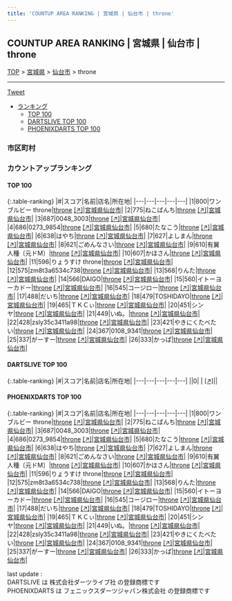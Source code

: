 ```yaml
---
title: 'COUNTUP AREA RANKING | 宮城県 | 仙台市 | throne'
---
```

## COUNTUP AREA RANKING | 宮城県 | 仙台市 | throne

[TOP](/darts/rank/) > [宮城県](/darts/rank/宮城県/) > [仙台市](/darts/rank/宮城県/仙台市/) > throne

___

<a href="https://twitter.com/share?ref_src=twsrc%5Etfw" data-text="COUNTUP AREA RANKING | 宮城県仙台市throne" class="twitter-share-button" data-hashtags="DARTSLIVE,PHOENIXDARTS,darts,ダーツ" data-show-count="false">Tweet</a>

* [ランキング](#カウントアップランキング)
    * [TOP 100](#top-100)
    * [DARTSLIVE TOP 100](#dartslive-top-100)
    * [PHOENIXDARTS TOP 100](#phoenixdarts-top-100)

### 市区町村

<ul>

</ul>

### カウントアップランキング

#### TOP 100



{:.table-ranking}
|#|スコア|名前|店名|所在地|
|---|---|---|---|---|
|1|800|<span class="rank-name-pd">ワンブルビー throne</span>|<a href="/darts/rank/shops/95642.html">throne</a> <a href="https://vs.phoenixdarts.com/jp/shop/shopDetailInfo/s_95642?s_seq=95642">[↗]</a>|<a href="/darts/rank/宮城県/仙台市">宮城県仙台市</a>|
|2|775|<span class="rank-name-pd">ねこぱんち</span>|<a href="/darts/rank/shops/95642.html">throne</a> <a href="https://vs.phoenixdarts.com/jp/shop/shopDetailInfo/s_95642?s_seq=95642">[↗]</a>|<a href="/darts/rank/宮城県/仙台市">宮城県仙台市</a>|
|3|687|<span class="rank-name-pd">0048_3003</span>|<a href="/darts/rank/shops/95642.html">throne</a> <a href="https://vs.phoenixdarts.com/jp/shop/shopDetailInfo/s_95642?s_seq=95642">[↗]</a>|<a href="/darts/rank/宮城県/仙台市">宮城県仙台市</a>|
|4|686|<span class="rank-name-pd">0273_9854</span>|<a href="/darts/rank/shops/95642.html">throne</a> <a href="https://vs.phoenixdarts.com/jp/shop/shopDetailInfo/s_95642?s_seq=95642">[↗]</a>|<a href="/darts/rank/宮城県/仙台市">宮城県仙台市</a>|
|5|680|<span class="rank-name-pd">たなこう</span>|<a href="/darts/rank/shops/95642.html">throne</a> <a href="https://vs.phoenixdarts.com/jp/shop/shopDetailInfo/s_95642?s_seq=95642">[↗]</a>|<a href="/darts/rank/宮城県/仙台市">宮城県仙台市</a>|
|6|638|<span class="rank-name-pd">はやち</span>|<a href="/darts/rank/shops/95642.html">throne</a> <a href="https://vs.phoenixdarts.com/jp/shop/shopDetailInfo/s_95642?s_seq=95642">[↗]</a>|<a href="/darts/rank/宮城県/仙台市">宮城県仙台市</a>|
|7|627|<span class="rank-name-pd">よしまん</span>|<a href="/darts/rank/shops/95642.html">throne</a> <a href="https://vs.phoenixdarts.com/jp/shop/shopDetailInfo/s_95642?s_seq=95642">[↗]</a>|<a href="/darts/rank/宮城県/仙台市">宮城県仙台市</a>|
|8|621|<span class="rank-name-pd">ごめんなさい</span>|<a href="/darts/rank/shops/95642.html">throne</a> <a href="https://vs.phoenixdarts.com/jp/shop/shopDetailInfo/s_95642?s_seq=95642">[↗]</a>|<a href="/darts/rank/宮城県/仙台市">宮城県仙台市</a>|
|9|610|<span class="rank-name-pd">有翼人種〔元ドM〕</span>|<a href="/darts/rank/shops/95642.html">throne</a> <a href="https://vs.phoenixdarts.com/jp/shop/shopDetailInfo/s_95642?s_seq=95642">[↗]</a>|<a href="/darts/rank/宮城県/仙台市">宮城県仙台市</a>|
|10|607|<span class="rank-name-pd">かほさん</span>|<a href="/darts/rank/shops/95642.html">throne</a> <a href="https://vs.phoenixdarts.com/jp/shop/shopDetailInfo/s_95642?s_seq=95642">[↗]</a>|<a href="/darts/rank/宮城県/仙台市">宮城県仙台市</a>|
|11|596|<span class="rank-name-pd">りょうすけ  throne</span>|<a href="/darts/rank/shops/95642.html">throne</a> <a href="https://vs.phoenixdarts.com/jp/shop/shopDetailInfo/s_95642?s_seq=95642">[↗]</a>|<a href="/darts/rank/宮城県/仙台市">宮城県仙台市</a>|
|12|575|<span class="rank-name-pd">zm8t3a6534c738</span>|<a href="/darts/rank/shops/95642.html">throne</a> <a href="https://vs.phoenixdarts.com/jp/shop/shopDetailInfo/s_95642?s_seq=95642">[↗]</a>|<a href="/darts/rank/宮城県/仙台市">宮城県仙台市</a>|
|13|568|<span class="rank-name-pd">りんた</span>|<a href="/darts/rank/shops/95642.html">throne</a> <a href="https://vs.phoenixdarts.com/jp/shop/shopDetailInfo/s_95642?s_seq=95642">[↗]</a>|<a href="/darts/rank/宮城県/仙台市">宮城県仙台市</a>|
|14|566|<span class="rank-name-pd">DAIGO</span>|<a href="/darts/rank/shops/95642.html">throne</a> <a href="https://vs.phoenixdarts.com/jp/shop/shopDetailInfo/s_95642?s_seq=95642">[↗]</a>|<a href="/darts/rank/宮城県/仙台市">宮城県仙台市</a>|
|15|560|<span class="rank-name-pd">イトーヨーカドー</span>|<a href="/darts/rank/shops/95642.html">throne</a> <a href="https://vs.phoenixdarts.com/jp/shop/shopDetailInfo/s_95642?s_seq=95642">[↗]</a>|<a href="/darts/rank/宮城県/仙台市">宮城県仙台市</a>|
|16|545|<span class="rank-name-pd">コージロー</span>|<a href="/darts/rank/shops/95642.html">throne</a> <a href="https://vs.phoenixdarts.com/jp/shop/shopDetailInfo/s_95642?s_seq=95642">[↗]</a>|<a href="/darts/rank/宮城県/仙台市">宮城県仙台市</a>|
|17|488|<span class="rank-name-pd">だいち</span>|<a href="/darts/rank/shops/95642.html">throne</a> <a href="https://vs.phoenixdarts.com/jp/shop/shopDetailInfo/s_95642?s_seq=95642">[↗]</a>|<a href="/darts/rank/宮城県/仙台市">宮城県仙台市</a>|
|18|479|<span class="rank-name-pd">TOSHIDAYO</span>|<a href="/darts/rank/shops/95642.html">throne</a> <a href="https://vs.phoenixdarts.com/jp/shop/shopDetailInfo/s_95642?s_seq=95642">[↗]</a>|<a href="/darts/rank/宮城県/仙台市">宮城県仙台市</a>|
|19|465|<span class="rank-name-pd">ＴＫＣぃ</span>|<a href="/darts/rank/shops/95642.html">throne</a> <a href="https://vs.phoenixdarts.com/jp/shop/shopDetailInfo/s_95642?s_seq=95642">[↗]</a>|<a href="/darts/rank/宮城県/仙台市">宮城県仙台市</a>|
|20|451|<span class="rank-name-pd">シンヤ</span>|<a href="/darts/rank/shops/95642.html">throne</a> <a href="https://vs.phoenixdarts.com/jp/shop/shopDetailInfo/s_95642?s_seq=95642">[↗]</a>|<a href="/darts/rank/宮城県/仙台市">宮城県仙台市</a>|
|21|449|<span class="rank-name-pd">いぬ。</span>|<a href="/darts/rank/shops/95642.html">throne</a> <a href="https://vs.phoenixdarts.com/jp/shop/shopDetailInfo/s_95642?s_seq=95642">[↗]</a>|<a href="/darts/rank/宮城県/仙台市">宮城県仙台市</a>|
|22|428|<span class="rank-name-pd">zsly35c3411a98</span>|<a href="/darts/rank/shops/95642.html">throne</a> <a href="https://vs.phoenixdarts.com/jp/shop/shopDetailInfo/s_95642?s_seq=95642">[↗]</a>|<a href="/darts/rank/宮城県/仙台市">宮城県仙台市</a>|
|23|421|<span class="rank-name-pd">やきにくたべたい</span>|<a href="/darts/rank/shops/95642.html">throne</a> <a href="https://vs.phoenixdarts.com/jp/shop/shopDetailInfo/s_95642?s_seq=95642">[↗]</a>|<a href="/darts/rank/宮城県/仙台市">宮城県仙台市</a>|
|24|367|<span class="rank-name-pd">0108_9341</span>|<a href="/darts/rank/shops/95642.html">throne</a> <a href="https://vs.phoenixdarts.com/jp/shop/shopDetailInfo/s_95642?s_seq=95642">[↗]</a>|<a href="/darts/rank/宮城県/仙台市">宮城県仙台市</a>|
|25|337|<span class="rank-name-pd">がーすー</span>|<a href="/darts/rank/shops/95642.html">throne</a> <a href="https://vs.phoenixdarts.com/jp/shop/shopDetailInfo/s_95642?s_seq=95642">[↗]</a>|<a href="/darts/rank/宮城県/仙台市">宮城県仙台市</a>|
|26|333|<span class="rank-name-pd">かっぱ</span>|<a href="/darts/rank/shops/95642.html">throne</a> <a href="https://vs.phoenixdarts.com/jp/shop/shopDetailInfo/s_95642?s_seq=95642">[↗]</a>|<a href="/darts/rank/宮城県/仙台市">宮城県仙台市</a>|


#### DARTSLIVE TOP 100



{:.table-ranking}
|#|スコア|名前|店名|所在地|
|---|---|---|---|---|
||0|<span class="rank-name-dl"> </span>|<a href="/darts/rank/shops/.html"></a> <a href="">[↗]</a>|<a href="/darts/rank//"></a>|


#### PHOENIXDARTS TOP 100



{:.table-ranking}
|#|スコア|名前|店名|所在地|
|---|---|---|---|---|
|1|800|<span class="rank-name-pd">ワンブルビー throne</span>|<a href="/darts/rank/shops/95642.html">throne</a> <a href="https://vs.phoenixdarts.com/jp/shop/shopDetailInfo/s_95642?s_seq=95642">[↗]</a>|<a href="/darts/rank/宮城県/仙台市">宮城県仙台市</a>|
|2|775|<span class="rank-name-pd">ねこぱんち</span>|<a href="/darts/rank/shops/95642.html">throne</a> <a href="https://vs.phoenixdarts.com/jp/shop/shopDetailInfo/s_95642?s_seq=95642">[↗]</a>|<a href="/darts/rank/宮城県/仙台市">宮城県仙台市</a>|
|3|687|<span class="rank-name-pd">0048_3003</span>|<a href="/darts/rank/shops/95642.html">throne</a> <a href="https://vs.phoenixdarts.com/jp/shop/shopDetailInfo/s_95642?s_seq=95642">[↗]</a>|<a href="/darts/rank/宮城県/仙台市">宮城県仙台市</a>|
|4|686|<span class="rank-name-pd">0273_9854</span>|<a href="/darts/rank/shops/95642.html">throne</a> <a href="https://vs.phoenixdarts.com/jp/shop/shopDetailInfo/s_95642?s_seq=95642">[↗]</a>|<a href="/darts/rank/宮城県/仙台市">宮城県仙台市</a>|
|5|680|<span class="rank-name-pd">たなこう</span>|<a href="/darts/rank/shops/95642.html">throne</a> <a href="https://vs.phoenixdarts.com/jp/shop/shopDetailInfo/s_95642?s_seq=95642">[↗]</a>|<a href="/darts/rank/宮城県/仙台市">宮城県仙台市</a>|
|6|638|<span class="rank-name-pd">はやち</span>|<a href="/darts/rank/shops/95642.html">throne</a> <a href="https://vs.phoenixdarts.com/jp/shop/shopDetailInfo/s_95642?s_seq=95642">[↗]</a>|<a href="/darts/rank/宮城県/仙台市">宮城県仙台市</a>|
|7|627|<span class="rank-name-pd">よしまん</span>|<a href="/darts/rank/shops/95642.html">throne</a> <a href="https://vs.phoenixdarts.com/jp/shop/shopDetailInfo/s_95642?s_seq=95642">[↗]</a>|<a href="/darts/rank/宮城県/仙台市">宮城県仙台市</a>|
|8|621|<span class="rank-name-pd">ごめんなさい</span>|<a href="/darts/rank/shops/95642.html">throne</a> <a href="https://vs.phoenixdarts.com/jp/shop/shopDetailInfo/s_95642?s_seq=95642">[↗]</a>|<a href="/darts/rank/宮城県/仙台市">宮城県仙台市</a>|
|9|610|<span class="rank-name-pd">有翼人種〔元ドM〕</span>|<a href="/darts/rank/shops/95642.html">throne</a> <a href="https://vs.phoenixdarts.com/jp/shop/shopDetailInfo/s_95642?s_seq=95642">[↗]</a>|<a href="/darts/rank/宮城県/仙台市">宮城県仙台市</a>|
|10|607|<span class="rank-name-pd">かほさん</span>|<a href="/darts/rank/shops/95642.html">throne</a> <a href="https://vs.phoenixdarts.com/jp/shop/shopDetailInfo/s_95642?s_seq=95642">[↗]</a>|<a href="/darts/rank/宮城県/仙台市">宮城県仙台市</a>|
|11|596|<span class="rank-name-pd">りょうすけ  throne</span>|<a href="/darts/rank/shops/95642.html">throne</a> <a href="https://vs.phoenixdarts.com/jp/shop/shopDetailInfo/s_95642?s_seq=95642">[↗]</a>|<a href="/darts/rank/宮城県/仙台市">宮城県仙台市</a>|
|12|575|<span class="rank-name-pd">zm8t3a6534c738</span>|<a href="/darts/rank/shops/95642.html">throne</a> <a href="https://vs.phoenixdarts.com/jp/shop/shopDetailInfo/s_95642?s_seq=95642">[↗]</a>|<a href="/darts/rank/宮城県/仙台市">宮城県仙台市</a>|
|13|568|<span class="rank-name-pd">りんた</span>|<a href="/darts/rank/shops/95642.html">throne</a> <a href="https://vs.phoenixdarts.com/jp/shop/shopDetailInfo/s_95642?s_seq=95642">[↗]</a>|<a href="/darts/rank/宮城県/仙台市">宮城県仙台市</a>|
|14|566|<span class="rank-name-pd">DAIGO</span>|<a href="/darts/rank/shops/95642.html">throne</a> <a href="https://vs.phoenixdarts.com/jp/shop/shopDetailInfo/s_95642?s_seq=95642">[↗]</a>|<a href="/darts/rank/宮城県/仙台市">宮城県仙台市</a>|
|15|560|<span class="rank-name-pd">イトーヨーカドー</span>|<a href="/darts/rank/shops/95642.html">throne</a> <a href="https://vs.phoenixdarts.com/jp/shop/shopDetailInfo/s_95642?s_seq=95642">[↗]</a>|<a href="/darts/rank/宮城県/仙台市">宮城県仙台市</a>|
|16|545|<span class="rank-name-pd">コージロー</span>|<a href="/darts/rank/shops/95642.html">throne</a> <a href="https://vs.phoenixdarts.com/jp/shop/shopDetailInfo/s_95642?s_seq=95642">[↗]</a>|<a href="/darts/rank/宮城県/仙台市">宮城県仙台市</a>|
|17|488|<span class="rank-name-pd">だいち</span>|<a href="/darts/rank/shops/95642.html">throne</a> <a href="https://vs.phoenixdarts.com/jp/shop/shopDetailInfo/s_95642?s_seq=95642">[↗]</a>|<a href="/darts/rank/宮城県/仙台市">宮城県仙台市</a>|
|18|479|<span class="rank-name-pd">TOSHIDAYO</span>|<a href="/darts/rank/shops/95642.html">throne</a> <a href="https://vs.phoenixdarts.com/jp/shop/shopDetailInfo/s_95642?s_seq=95642">[↗]</a>|<a href="/darts/rank/宮城県/仙台市">宮城県仙台市</a>|
|19|465|<span class="rank-name-pd">ＴＫＣぃ</span>|<a href="/darts/rank/shops/95642.html">throne</a> <a href="https://vs.phoenixdarts.com/jp/shop/shopDetailInfo/s_95642?s_seq=95642">[↗]</a>|<a href="/darts/rank/宮城県/仙台市">宮城県仙台市</a>|
|20|451|<span class="rank-name-pd">シンヤ</span>|<a href="/darts/rank/shops/95642.html">throne</a> <a href="https://vs.phoenixdarts.com/jp/shop/shopDetailInfo/s_95642?s_seq=95642">[↗]</a>|<a href="/darts/rank/宮城県/仙台市">宮城県仙台市</a>|
|21|449|<span class="rank-name-pd">いぬ。</span>|<a href="/darts/rank/shops/95642.html">throne</a> <a href="https://vs.phoenixdarts.com/jp/shop/shopDetailInfo/s_95642?s_seq=95642">[↗]</a>|<a href="/darts/rank/宮城県/仙台市">宮城県仙台市</a>|
|22|428|<span class="rank-name-pd">zsly35c3411a98</span>|<a href="/darts/rank/shops/95642.html">throne</a> <a href="https://vs.phoenixdarts.com/jp/shop/shopDetailInfo/s_95642?s_seq=95642">[↗]</a>|<a href="/darts/rank/宮城県/仙台市">宮城県仙台市</a>|
|23|421|<span class="rank-name-pd">やきにくたべたい</span>|<a href="/darts/rank/shops/95642.html">throne</a> <a href="https://vs.phoenixdarts.com/jp/shop/shopDetailInfo/s_95642?s_seq=95642">[↗]</a>|<a href="/darts/rank/宮城県/仙台市">宮城県仙台市</a>|
|24|367|<span class="rank-name-pd">0108_9341</span>|<a href="/darts/rank/shops/95642.html">throne</a> <a href="https://vs.phoenixdarts.com/jp/shop/shopDetailInfo/s_95642?s_seq=95642">[↗]</a>|<a href="/darts/rank/宮城県/仙台市">宮城県仙台市</a>|
|25|337|<span class="rank-name-pd">がーすー</span>|<a href="/darts/rank/shops/95642.html">throne</a> <a href="https://vs.phoenixdarts.com/jp/shop/shopDetailInfo/s_95642?s_seq=95642">[↗]</a>|<a href="/darts/rank/宮城県/仙台市">宮城県仙台市</a>|
|26|333|<span class="rank-name-pd">かっぱ</span>|<a href="/darts/rank/shops/95642.html">throne</a> <a href="https://vs.phoenixdarts.com/jp/shop/shopDetailInfo/s_95642?s_seq=95642">[↗]</a>|<a href="/darts/rank/宮城県/仙台市">宮城県仙台市</a>|


<div class="footer border-top border-gray-light mt-5 pt-3 text-right text-gray">
    last update : <span style="font-weight: italic" id="foot_last_modified"></span><br />
    DARTSLIVE は 株式会社ダーツライブ社 の登録商標です<br />
    PHOENIXDARTS は フェニックスダーツジャパン株式会社 の登録商標です<br />
</div>

<script src="https://cdnjs.cloudflare.com/ajax/libs/jquery.tablesorter/2.31.3/js/jquery.tablesorter.min.js" integrity="sha512-qzgd5cYSZcosqpzpn7zF2ZId8f/8CHmFKZ8j7mU4OUXTNRd5g+ZHBPsgKEwoqxCtdQvExE5LprwwPAgoicguNg==" crossorigin="anonymous" referrerpolicy="no-referrer"></script>
<link rel="stylesheet" href="https://cdnjs.cloudflare.com/ajax/libs/jquery.tablesorter/2.31.3/css/theme.default.min.css" integrity="sha512-wghhOJkjQX0Lh3NSWvNKeZ0ZpNn+SPVXX1Qyc9OCaogADktxrBiBdKGDoqVUOyhStvMBmJQ8ZdMHiR3wuEq8+w==" crossorigin="anonymous" referrerpolicy="no-referrer" />
<script>
$(function() {
    $(".table-ranking").tablesorter({sortList:[[0, 0]]});
    $("#foot_last_modified").text(formatDate(new Date(document.lastModified), 'yyyy-MM-dd HH:mm:ss'));
});
</script>

<script async src="https://platform.twitter.com/widgets.js" charset="utf-8"></script>